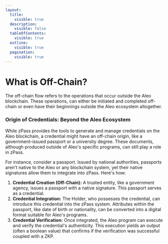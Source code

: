 ```yaml
---
layout:
  title:
    visible: true
  description:
    visible: false
  tableOfContents:
    visible: true
  outline:
    visible: true
  pagination:
    visible: true
---
```


# What is Off-Chain?

The off-chain flow refers to the operations that occur outside the Aleo blockchain. These operations, can either be initiated and completed off-chain or even have their beginnings outside the Aleo ecosystem altogether.

### **Origin of Credentials: Beyond the Aleo Ecosystem**

While zPass provides the tools to generate and manage credentials on the Aleo blockchain, a credential might have an off-chain origin, like a government-issued passport or a university degree. These documents, although produced outside of Aleo's specific programs, can still play a role in zPass.

For instance, consider a passport. Issued by national authorities, passports aren't native to the Aleo or any blockchain system, yet their native signatures allow them to integrate into zPass. Here's how:

1. **Credential Creation (Off-Chain):** A trusted entity, like a government agency, issues a passport with a native signature. This passport serves as a credential.
2. **Credential Integration:** The Holder, who possesses the credential, can introduce this credential into the zPass system. Attributes within the passport, like date of birth or nationality, can be converted into a digital format suitable for Aleo's programs.
3. **Credential Verification:** Once integrated, the Aleo program can execute and verify the credential's authenticity. This execution yields an output (often a boolean value) that confirms if the verification was successful coupled with a ZKP.
